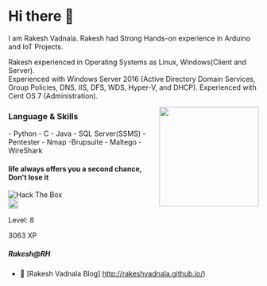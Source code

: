 <h1 align="Left"> Hi there 👋 </h1>
<p align="centre"> I am Rakesh Vadnala. Rakesh had Strong Hands-on experience in Arduino and IoT Projects.</p>

   <p align="left">Rakesh experienced in Operating Systems as Linux, Windows(Client and Server).</br> Experienced with Windows Server 2016 (Active Directory Domain Services, Group Policies, DNS, IIS, DFS, WDS, Hyper-V, and DHCP). Experienced with Cent OS 7 (Administration).
   </p>
<img align="right" src="https://avatars.sololearn.com/8acbfd1a-9689-4d80-90ee-6a73d8e23dee.jpg" height="200" width="200" >

<h3 align="left"> Language & Skills </h3>
- Python
- C
- Java
- SQL Server(SSMS)
- Pentester 
- Nmap
-Brupsuite
- Maltego
- WireShark

<h4 align="Left">life always offers you a second chance, Don't lose it</h4>

<img src="http://www.hackthebox.eu/badge/image/146863" alt="Hack The Box">

<div class="Sololearn">
<img src="https://api.sololearn.com/Uploads/Avatars/1170667.jpg" alt="Rakesh@RH" height="20" width="20">
   <p>Level: 8</p><p> 3063 XP</p>
   <h5 class="name ">
         Rakesh@RH
    </h5>


- 📝 [Rakesh Vadnala Blog] http://rakeshvadnala.github.io/)
